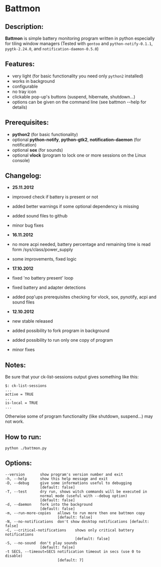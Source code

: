 # Battmon

## Description:
**Battmon** is simple battery monitoring program written in python especially for tiling window managers
 (Tested with `gentoo` and `python-notify-0.1.1`, `pygtk-2.24.0`, and `notification-daemon-0.5.0`)

## Features:
* very light (for basic functionality you need only `python2` installed)
* works in background
* configurable
* no tray icon
* clickable pop-up's buttons (suspend, hibernate, shutdown...)
* options can be given on the command line (see battmon --help for details)

## Prerequisites:
* **python2** (for basic functionality)
* optional **python-notify**, **python-gtk2**, **notification-daemon** (for notification)
* optional **sox** (for sounds)
* optional **vlock** (program to lock one or more sessions on the Linux console)

## Changelog:
 * **25.11.2012**
  * improved check if battery is present or not
  * added better warnings if some optional dependency is missing
  * added sound files to github
  * minor bug fixes
  
 * **16.11.2012**
  * no more acpi needed, battery percentage and remaining time is read form /sys/class/power_supply
  * some improvements, fixed logic
  
 * **17.10.2012**
  * fixed 'no battery present' loop
  * fixed battery and adapter detections
  * added pop'ups prerequisites checking for vlock, sox, pynotify, acpi and sound files
  
 * **12.10.2012**
  * new stable released
  * added possibility to fork program in background
  * added possibility to run only one copy of program
  * minor fixes

## Notes:
 Be sure that your ck-list-sessions output gives something like this:
 
	$: ck-list-sessions
   	...
   	active = TRUE
   	...
   	is-local = TRUE
   	...
   	
 Otherwise some of program functionality (like shutdown, suspend...) may not work.

## How to run:
	
	python ./battmon.py

## Options:

	--version       show program's version number and exit
  	-h, --help      show this help message and exit
  	-D, --debug     give some informations useful to debugging 
  					[default: false]
  	-T, --test		dry run, shows witch commands will be executed in
                    normal mode (useful with --debug option) 
                    [default: false]
  	-d, --daemon	fork into the background 
  					[default: false]
	-m, --run-more-copies 	allows to run more then one battmon copy
                          	[default: false]
  	-N, --no-notifications	don't show desktop notifications [default: false]
	-C, --critical-notifications	shows only critical battery notifications 
									[default: false]
	-S, --no-sound	don't play sounds 
  					[default: false]
  	-t SECS, --timeout=SECS	notification timeout in secs (use 0 to disable)
                        	[default: 7]
	